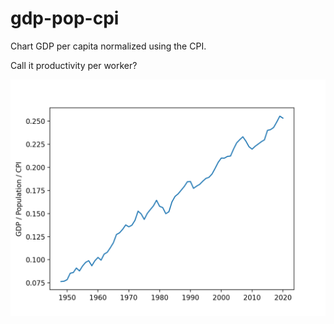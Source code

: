 # gdp-pop-cpi
Chart GDP per capita normalized using the CPI. 

Call it productivity per worker?

![image](productivity_per_worker.png)

